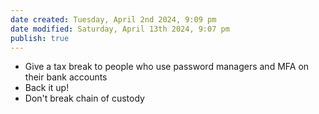 ```yaml
---
date created: Tuesday, April 2nd 2024, 9:09 pm
date modified: Saturday, April 13th 2024, 9:07 pm
publish: true
---
```


- Give a tax break to people who use password managers and MFA on their bank accounts
- Back it up!
- Don't break chain of custody 